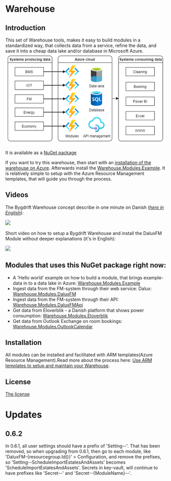 # Warehouse

## Introduction

This set of Warehouse tools, makes it easy to build modules in a standardized way, that collects data from a service, refine the data, and save it into a cheap data lake and/or database in Microsoft Azure.
![The flow](https://raw.githubusercontent.com/Bygdrift/Warehouse/master/Docs/Images/setup-in-azure.drawio.png)
 
It is available as a [NuGet package](https://www.nuget.org/packages/Bygdrift.Warehouse) 

If you want to try this warehouse, then start with an [installation of the warehouse on Azure](https://github.com/Bygdrift/Warehouse/blob/master/Deploy). Afterwards install the [Warehouse.Modules.Example](https://github.com/Bygdrift/Warehouse.Modules.Example). It is relatively simple to setup with the Azure Resource Management templates, that will guide you through the process.

## Videos

The Bygdrift Warehouse concept describe in one minute on Danish (*[here in English](https://youtu.be/J2vETtjk6kY)*):
<div align="left">
      <a href="https://www.youtube.com/watch?v=ZNsSg-msEiA">
         <img src="https://img.youtube.com/vi/ZNsSg-msEiA/0.jpg">
      </a>
</div>

Short video on how to setup a Bygdrift Warehouse and install the DaluxFM Module without deeper explanations (it's in English):
<div align="left">
      <a href="https://www.youtube.com/watch?v=ahREssLMLG0">
         <img src="https://img.youtube.com/vi/ahREssLMLG0/0.jpg">
      </a>
</div>

## Modules that uses this NuGet package right now:

*   A 'Hello world' example on how to build a module, that brings example-data in to a data lake in Azure: [Warehouse.Modules.Example](https://github.com/Bygdrift/Warehouse.Modules.Example)
*   Ingest data from the FM-system through their web service: Dalux: [Warehouse.Modules.DaluxFM](https://github.com/hillerod/Warehouse.Modules.DaluxFM)
*   Ingest data from the FM-system through their API: [Warehouse.Modules.DaluxFMApi](https://github.com/Bygdrift/Warehouse.Modules.DaluxFMApi)
*   Get data from Eloverblik - a Danish platform that shows power consumption: [Warehouse.Modules.Eloverblik](https://github.com/hillerod/Warehouse.Modules.Eloverblik)
*   Get data from Outlook Exchange on room bookings: [Warehouse.Modules.OutlookCalendar](https://github.com/hillerod/Warehouse.Modules.OutlookCalendar)

## Installation

All modules can be installed and facilitated with ARM templates(Azure Resource Management).Read more about the process here: [Use ARM templates to setup and maintain your Warehouse](https://github.com/Bygdrift/Warehouse/blob/master/Deploy).

## License

[The license](LICENSE.md)

# Updates

## 0.6.2

In 0.6.1, all user settings should have a prefix of 'Setting--'. That has been removed, so when upgrading from 0.6.1, then go to each module, like 'DaluxFM-{resourcegroup.Id()}' > Configuration, and remove the prefixes, so 'Setting--ScheduleImportEstatesAndAssets' becomes 'ScheduleImportEstatesAndAssets'. Secrets in key-vault, will continue to have prefixes like 'Secret--' and 'Secret--{ModuleName}--'.
